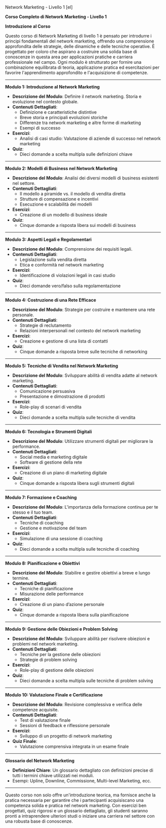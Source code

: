 Network Marketing - Livello 1 [el]

**Corso Completo di Network Marketing - Livello 1**

**Introduzione al Corso**

Questo corso di Network Marketing di livello 1 è pensato per introdurre i principi fondamentali del network marketing, offrendo una comprensione approfondita delle strategie, delle dinamiche e delle tecniche operative. È progettato per coloro che aspirano a costruire una solida base di conoscenze in questa area per applicazioni pratiche e carriera professionale nel campo. Ogni modulo è strutturato per fornire una combinazione equilibrata di teoria, applicazione pratica ed esercitazioni per favorire l'apprendimento approfondito e l'acquisizione di competenze.

---

**Modulo 1: Introduzione al Network Marketing**
- **Descrizione del Modulo**: Definire il network marketing. Storia e evoluzione nel contesto globale.
- **Contenuti Dettagliati**:
  - Definizione e caratteristiche distintive
  - Breve storia e principali evoluzioni storiche
  - Differenze tra network marketing e altre forme di marketing
  - Esempi di successo
- **Esercizi**:
  - Analisi di casi studio: Valutazione di aziende di successo nel network marketing
- **Quiz**:
  - Dieci domande a scelta multipla sulle definizioni chiave
  
---

**Modulo 2: Modelli di Business nel Network Marketing**
- **Descrizione del Modulo**: Analisi dei diversi modelli di business esistenti nel settore.
- **Contenuti Dettagliati**:
  - Il modello a piramide vs. il modello di vendita diretta
  - Strutture di compensazione e incentivi
  - Esecuzione e scalabilità dei modelli
- **Esercizi**:
  - Creazione di un modello di business ideale
- **Quiz**:
  - Cinque domande a risposta libera sui modelli di business
  
---

**Modulo 3: Aspetti Legali e Regolamentari**
- **Descrizione del Modulo**: Comprensione dei requisiti legali.
- **Contenuti Dettagliati**:
  - Legislazione sulla vendita diretta
  - Etica e conformità nel network marketing
- **Esercizi**:
  - Identificazione di violazioni legali in casi studio
- **Quiz**:
  - Dieci domande vero/falso sulla regolamentazione
  
---

**Modulo 4: Costruzione di una Rete Efficace**
- **Descrizione del Modulo**: Strategie per costruire e mantenere una rete personale.
- **Contenuti Dettagliati**:
  - Strategie di reclutamento 
  - Relazioni interpersonali nel contesto del network marketing
- **Esercizi**:
  - Creazione e gestione di una lista di contatti
- **Quiz**:
  - Cinque domande a risposta breve sulle tecniche di networking
  
---

**Modulo 5: Tecniche di Vendita nel Network Marketing**
- **Descrizione del Modulo**: Sviluppare abilità di vendita adatte al network marketing.
- **Contenuti Dettagliati**:
  - Comunicazione persuasiva
  - Presentazione e dimostrazione di prodotti
- **Esercizi**:
  - Role-play di scenari di vendita
- **Quiz**:
  - Dieci domande a scelta multipla sulle tecniche di vendita
  
---

**Modulo 6: Tecnologia e Strumenti Digitali**
- **Descrizione del Modulo**: Utilizzare strumenti digitali per migliorare la performance.
- **Contenuti Dettagliati**:
  - Social media e marketing digitale
  - Software di gestione della rete
- **Esercizi**:
  - Creazione di un piano di marketing digitale
- **Quiz**:
  - Cinque domande a risposta libera sugli strumenti digitali
  
---

**Modulo 7: Formazione e Coaching**
- **Descrizione del Modulo**: L'importanza della formazione continua per te stesso e il tuo team.
- **Contenuti Dettagliati**:
  - Tecniche di coaching
  - Gestione e motivazione del team
- **Esercizi**:
  - Simulazione di una sessione di coaching
- **Quiz**:
  - Dieci domande a scelta multipla sulle tecniche di coaching
  
---

**Modulo 8: Pianificazione e Obiettivi**
- **Descrizione del Modulo**: Stabilire e gestire obiettivi a breve e lungo termine.
- **Contenuti Dettagliati**:
  - Tecniche di pianificazione
  - Misurazione delle performance
- **Esercizi**:
  - Creazione di un piano d’azione personale
- **Quiz**:
  - Cinque domande a risposta libera sulla pianificazione
  
---

**Modulo 9: Gestione delle Obiezioni e Problem Solving**
- **Descrizione del Modulo**: Sviluppare abilità per risolvere obiezioni e problemi nel network marketing.
- **Contenuti Dettagliati**:
  - Tecniche per la gestione delle obiezioni
  - Strategie di problem solving
- **Esercizi**:
  - Role-play di gestione delle obiezioni
- **Quiz**:
  - Dieci domande a scelta multipla sulle tecniche di problem solving
  
---

**Modulo 10: Valutazione Finale e Certificazione**
- **Descrizione del Modulo**: Revisione complessiva e verifica delle competenze acquisite.
- **Contenuti Dettagliati**:
  - Test di valutazione finale
  - Sessioni di feedback e riflessione personale
- **Esercizi**:
  - Sviluppo di un progetto di network marketing
- **Quiz Finale**:
  - Valutazione comprensiva integrata in un esame finale

---

**Glossario del Network Marketing**
- **Definizioni Chiare**: Un glossario dettagliato con definizioni precise di tutti i termini chiave utilizzati nei moduli.
- Esempi: Upline, Downline, Commissione, Multi-level Marketing, ecc.

---

Questo corso non solo offre un'introduzione teorica, ma fornisce anche la pratica necessaria per garantire che i partecipanti acquisiscano una competenza solida e pratica nel network marketing. Con esercizi ben progettati, quiz rigorosi e un glossario dettagliato, gli studenti saranno pronti a intraprendere ulteriori studi o iniziare una carriera nel settore con una robusta base di conoscenze.
